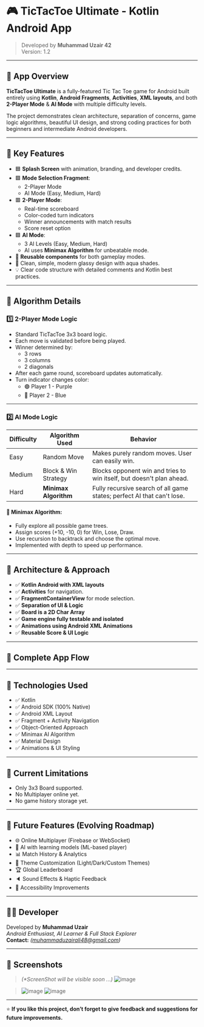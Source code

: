 # 🎮 TicTacToe Ultimate - Kotlin Android App

> Developed by **Muhammad Uzair 42**  
> Version: 1.2

---

## 📱 App Overview

**TicTacToe Ultimate** is a fully-featured Tic Tac Toe game for Android built entirely using **Kotlin**, **Android Fragments**, **Activities**, **XML layouts**, and both **2-Player Mode** & **AI Mode** with multiple difficulty levels. 

The project demonstrates clean architecture, separation of concerns, game logic algorithms, beautiful UI design, and strong coding practices for both beginners and intermediate Android developers.

---

## 🌟 Key Features

- 🟦 **Splash Screen** with animation, branding, and developer credits.
- 🟩 **Mode Selection Fragment**:
  - 2-Player Mode
  - AI Mode (Easy, Medium, Hard)
- 🟥 **2-Player Mode**:
  - Real-time scoreboard
  - Color-coded turn indicators
  - Winner announcements with match results
  - Score reset option
- 🟪 **AI Mode**:
  - 3 AI Levels (Easy, Medium, Hard)
  - AI uses **Minimax Algorithm** for unbeatable mode.
- 🔄 **Reusable components** for both gameplay modes.
- 🎨 Clean, simple, modern glassy design with aqua shades.
- 💡 Clear code structure with detailed comments and Kotlin best practices.

---

## 🧮 Algorithm Details

### 1️⃣ 2-Player Mode Logic

- Standard TicTacToe 3x3 board logic.
- Each move is validated before being played.
- Winner determined by:
  - 3 rows
  - 3 columns
  - 2 diagonals
- After each game round, scoreboard updates automatically.
- Turn indicator changes color:
  - 🟣 Player 1 - Purple
  - 🔵 Player 2 - Blue

---

### 2️⃣ AI Mode Logic

| Difficulty | Algorithm Used | Behavior |
| ----------- | -------------- | -------- |
| Easy | Random Move | Makes purely random moves. User can easily win. |
| Medium | Block & Win Strategy | Blocks opponent win and tries to win itself, but doesn't plan ahead. |
| Hard | **Minimax Algorithm** | Fully recursive search of all game states; perfect AI that can't lose. |

#### 🔎 Minimax Algorithm:

- Fully explore all possible game trees.
- Assign scores (+10, -10, 0) for Win, Lose, Draw.
- Use recursion to backtrack and choose the optimal move.
- Implemented with depth to speed up performance.

---

## 🧰 Architecture & Approach

- ✅ **Kotlin Android with XML layouts**
- ✅ **Activities** for navigation.
- ✅ **FragmentContainerView** for mode selection.
- ✅ **Separation of UI & Logic**
- ✅ **Board is a 2D Char Array**
- ✅ **Game engine fully testable and isolated**
- ✅ **Animations using Android XML Animations**
- ✅ **Reusable Score & UI Logic**

---

## 🔄 Complete App Flow


---

## 🎯 Technologies Used

- ✅ Kotlin
- ✅ Android SDK (100% Native)
- ✅ Android XML Layout
- ✅ Fragment + Activity Navigation
- ✅ Object-Oriented Approach
- ✅ Minimax AI Algorithm
- ✅ Material Design
- ✅ Animations & UI Styling

---

## 🚀 Current Limitations

- Only 3x3 Board supported.
- No Multiplayer online yet.
- No game history storage yet.

---

## 🔮 Future Features (Evolving Roadmap)

- 🌐 Online Multiplayer (Firebase or WebSocket)
- 🧠 AI with learning models (ML-based player)
- 📊 Match History & Analytics
- 🎨 Theme Customization (Light/Dark/Custom Themes)
- 🏆 Global Leaderboard
- 🔈 Sound Effects & Haptic Feedback
- 🔎 Accessibility Improvements

---

## 👨‍💻 Developer

Developed by **Muhammad Uzair**  
_Android Enthusiast, AI Learner & Full Stack Explorer_  
**Contact:** *(muhammaduzairali48@gmail.com)*

---

## 📸 Screenshots


> _(*ScreenShot will be visible soon ...)_
> ![image](https://github.com/user-attachments/assets/6addca6f-e031-4eeb-b80c-51a4f32210c3)

> ![image](https://github.com/user-attachments/assets/b534bb2a-2811-4abd-92a0-6033c70e5f1f)
> ![image](https://github.com/user-attachments/assets/2728d689-3de9-416f-abd0-b34a9108311b)




---

⭐ **If you like this project, don’t forget to give feedback and suggestions for future improvements.**

